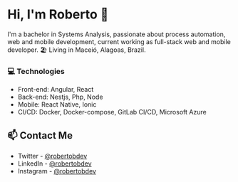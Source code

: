 # Hi, I'm Roberto 👋

I'm a bachelor in Systems Analysis, passionate about process automation, web and mobile development, current working as full-stack web and mobile developer. 🏖️ Living in Maceió, Alagoas, Brazil.

### 💻  Technologies
- Front-end: Angular, React
- Back-end: Nestjs, Php, Node 
- Mobile: React Native, Ionic
- CI/CD: Docker, Docker-compose, GitLab CI/CD, Microsoft Azure

## 📫 Contact Me
- Twitter - [@robertobdev](https://twitter.com/robertobdev)
- LinkedIn - [@robertobdev](https://www.linkedin.com/in/robertobdev/)
- Instagram - [@robertobdev](https://www.instagram.com/robertobdev/)
